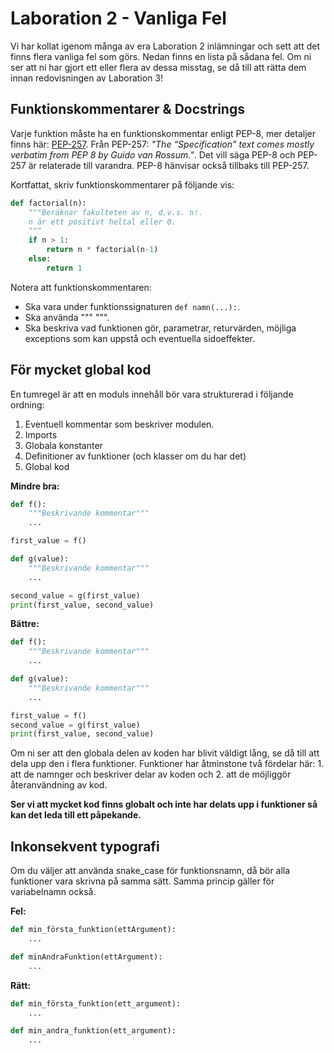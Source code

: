 Laboration 2 - Vanliga Fel
===========================

Vi har kollat igenom många av era Laboration 2 inlämningar och sett att det finns flera vanliga fel som görs. Nedan finns en lista på sådana fel. Om ni ser att ni har gjort ett eller flera av dessa misstag, se då till att rätta dem innan redovisningen av Laboration 3!

Funktionskommentarer & Docstrings
-----------------------
Varje funktion måste ha en funktionskommentar enligt PEP-8, mer detaljer finns här: [PEP-257](https://peps.python.org/pep-0257/). Från PEP-257: _"The “Specification” text comes mostly verbatim from PEP 8 by Guido van Rossum."_. Det vill säga PEP-8 och PEP-257 är relaterade till varandra. PEP-8 hänvisar också tillbaks till PEP-257.

Kortfattat, skriv funktionskommentarer på följande vis:

```python
def factorial(n):
    """Beräknar fakulteten av n, d.v.s. n!.
    n är ett positivt heltal eller 0.
    """
    if n > 1:
        return n * factorial(n-1)
    else:
        return 1
```

Notera att funktionskommentaren:
- Ska vara under funktionssignaturen `def namn(...):`.
- Ska använda """ """.
- Ska beskriva vad funktionen gör, parametrar, returvärden, möjliga exceptions som kan uppstå och eventuella sidoeffekter.

För mycket global kod
-----------------------
En tumregel är att en moduls innehåll bör vara strukturerad i följande ordning:
1. Eventuell kommentar som beskriver modulen.
2. Imports
3. Globala konstanter
4. Definitioner av funktioner (och klasser om du har det)
5. Global kod

**Mindre bra:**
```python
def f():
    """Beskrivande kommentar"""
    ...

first_value = f()

def g(value):
    """Beskrivande kommentar"""
    ...

second_value = g(first_value)
print(first_value, second_value)
```

**Bättre:**
```python
def f():
    """Beskrivande kommentar"""
    ...

def g(value):
    """Beskrivande kommentar"""
    ...

first_value = f()
second_value = g(first_value)
print(first_value, second_value)
```

Om ni ser att den globala delen av koden har blivit väldigt lång, se då till att dela upp den i flera funktioner. Funktioner har åtminstone två fördelar här: 1. att de namnger och beskriver delar av koden och 2. att de möjliggör återanvändning av kod. 

**Ser vi att mycket kod finns globalt och inte har delats upp i funktioner så kan det leda till ett påpekande.**

Inkonsekvent typografi
--------------------------

Om du väljer att använda snake_case för funktionsnamn, då bör alla funktioner vara skrivna på samma sätt. Samma princip gäller för variabelnamn också.

**Fel:**
```python
def min_första_funktion(ettArgument):
    ...

def minAndraFunktion(ettArgument):
    ...
```

**Rätt:**
```python
def min_första_funktion(ett_argument):
    ...

def min_andra_funktion(ett_argument):
    ...
```
